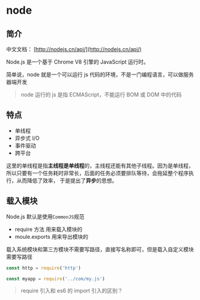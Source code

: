 # node

## 简介

中文文档： [http://nodejs.cn/api/](http://nodejs.cn/api/)

Node.js 是一个基于 Chrome V8 引擎的 JavaScript 运行时。

简单说，node 就是一个可以运行 js 代码的环境，不是一门编程语言，可以做服务器端开发

> node 运行的 js 是指 ECMAScript，不能运行 BOM 或 DOM 中的代码

## 特点

- 单线程
- 异步式 I/O
- 事件驱动
- 跨平台

这里的单线程是指**主线程是单线程**的，主线程还能有其他子线程。因为是单线程，所以只要有一个任务耗时非常长，后面的任务必须要排队等待，会拖延整个程序执行，从而降低了效率，
于是提出了**异步**的思想。

## 载入模块

Node.js 默认是使用`CommonJS`规范

- require 方法 用来载入模块的
- moule.exports 用来导出模块的

载入系统模块和第三方模块不需要写路径，直接写名称即可，但是载入自定义模块需要写路径

```js
const http = require('http')

const myapp = require('../com/my.js')
```

> require 引入和 es6 的 import 引入的区别？
